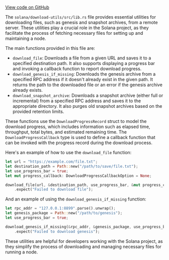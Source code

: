 [View code on GitHub](https://github.com/solana-labs/solana/tree/master/na/download-utils)

The `solana/download-utils/src/lib.rs` file provides essential utilities for downloading files, such as genesis and snapshot archives, from a remote server. These utilities play a crucial role in the Solana project, as they facilitate the process of fetching necessary files for setting up and maintaining a node.

The main functions provided in this file are:

- `download_file`: Downloads a file from a given URL and saves it to a specified destination path. It also supports displaying a progress bar and invoking a callback function to report download progress.
- `download_genesis_if_missing`: Downloads the genesis archive from a specified RPC address if it doesn't already exist in the given path. It returns the path to the downloaded file or an error if the genesis archive already exists.
- `download_snapshot_archive`: Downloads a snapshot archive (either full or incremental) from a specified RPC address and saves it to the appropriate directory. It also purges old snapshot archives based on the provided retention limits.

These functions use the `DownloadProgressRecord` struct to model the download progress, which includes information such as elapsed time, throughput, total bytes, and estimated remaining time. The `DownloadProgressCallback` type is used to define a callback function that can be invoked with the progress record during the download process.

Here's an example of how to use the `download_file` function:

```rust
let url = "https://example.com/file.txt";
let destination_path = Path::new("/path/to/save/file.txt");
let use_progress_bar = true;
let mut progress_callback: DownloadProgressCallbackOption = None;

download_file(url, &destination_path, use_progress_bar, &mut progress_callback)
    .expect("Failed to download file");
```

And an example of using the `download_genesis_if_missing` function:

```rust
let rpc_addr = "127.0.0.1:8899".parse().unwrap();
let genesis_package = Path::new("/path/to/genesis");
let use_progress_bar = true;

download_genesis_if_missing(&rpc_addr, &genesis_package, use_progress_bar)
    .expect("Failed to download genesis");
```

These utilities are helpful for developers working with the Solana project, as they simplify the process of downloading and managing necessary files for running a node.
